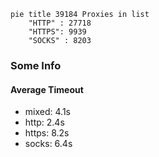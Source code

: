 
```mermaid
pie title 39184 Proxies in list
    "HTTP" : 27718
    "HTTPS": 9939
    "SOCKS" : 8203
```

### Some Info
#### Average Timeout

- mixed: 4.1s
- http: 2.4s
- https: 8.2s
- socks: 6.4s